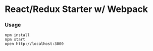 React/Redux Starter w/ Webpack
=====================

### Usage

```
npm install
npm start
open http://localhost:3000
```
